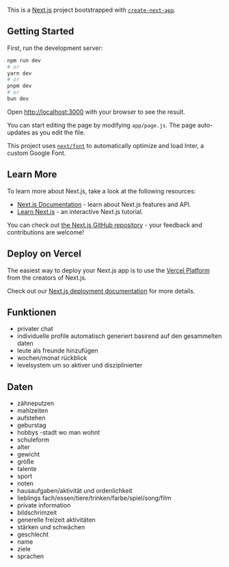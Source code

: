 This is a [Next.js](https://nextjs.org/) project bootstrapped with [`create-next-app`](https://github.com/vercel/next.js/tree/canary/packages/create-next-app).

## Getting Started

First, run the development server:

```bash
npm run dev
# or
yarn dev
# or
pnpm dev
# or
bun dev
```

Open [http://localhost:3000](http://localhost:3000) with your browser to see the result.

You can start editing the page by modifying `app/page.js`. The page auto-updates as you edit the file.

This project uses [`next/font`](https://nextjs.org/docs/basic-features/font-optimization) to automatically optimize and load Inter, a custom Google Font.

## Learn More

To learn more about Next.js, take a look at the following resources:

- [Next.js Documentation](https://nextjs.org/docs) - learn about Next.js features and API.
- [Learn Next.js](https://nextjs.org/learn) - an interactive Next.js tutorial.

You can check out [the Next.js GitHub repository](https://github.com/vercel/next.js/) - your feedback and contributions are welcome!

## Deploy on Vercel

The easiest way to deploy your Next.js app is to use the [Vercel Platform](https://vercel.com/new?utm_medium=default-template&filter=next.js&utm_source=create-next-app&utm_campaign=create-next-app-readme) from the creators of Next.js.

Check out our [Next.js deployment documentation](https://nextjs.org/docs/deployment) for more details.

## Funktionen

- privater chat
- individuelle profile automatisch generiert basirend auf den gesammelten daten
- leute als freunde hinzufügen
- wochen/monat rückblick
- levelsystem um so aktiver und disziplinierter

## Daten

- zähneputzen
- mahlzeiten
- aufstehen
- geburstag
- hobbys
-stadt wo man wohnt
- schuleform
- alter
- gewicht
- größe
- talente
- sport
- noten
- hausaufgaben/aktivität und ordenlichkeit
- lieblings fach/essen/tiere/trinken/farbe/spiel/song/film
- private information
- bildschrimzeit
- generelle freizeit aktivitäten
- stärken und schwächen
- geschlecht
- name
- ziele
- sprachen
